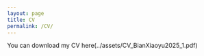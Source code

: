 ```yaml
---
layout: page
title: CV
permalink: /CV/
---
```

You can download my CV here(../assets/CV_BianXiaoyu2025_1.pdf)
